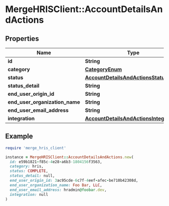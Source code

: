 # MergeHRISClient::AccountDetailsAndActions

## Properties

| Name | Type | Description | Notes |
| ---- | ---- | ----------- | ----- |
| **id** | **String** |  |  |
| **category** | [**CategoryEnum**](CategoryEnum.md) |  | [optional] |
| **status** | [**AccountDetailsAndActionsStatusEnum**](AccountDetailsAndActionsStatusEnum.md) |  |  |
| **status_detail** | **String** |  | [optional] |
| **end_user_origin_id** | **String** |  | [optional] |
| **end_user_organization_name** | **String** |  |  |
| **end_user_email_address** | **String** |  |  |
| **integration** | [**AccountDetailsAndActionsIntegration**](AccountDetailsAndActionsIntegration.md) |  | [optional] |

## Example

```ruby
require 'merge_hris_client'

instance = MergeHRISClient::AccountDetailsAndActions.new(
  id: e59b1821-f85c-4e28-a6b3-1804156f3563,
  category: hris,
  status: COMPLETE,
  status_detail: null,
  end_user_origin_id: 3ac95cde-6c7f-4eef-afec-be710b42308d,
  end_user_organization_name: Foo Bar, LLC,
  end_user_email_address: hradmin@foobar.dev,
  integration: null
)
```

